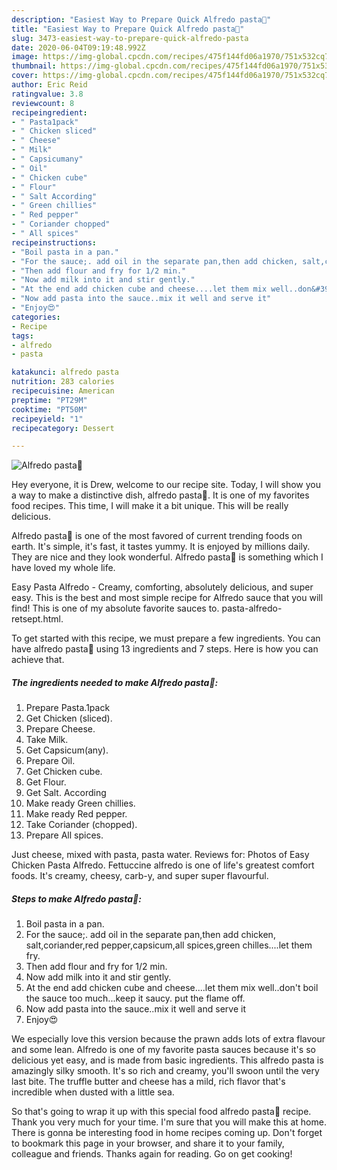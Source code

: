 ```yaml
---
description: "Easiest Way to Prepare Quick Alfredo pasta🍝"
title: "Easiest Way to Prepare Quick Alfredo pasta🍝"
slug: 3473-easiest-way-to-prepare-quick-alfredo-pasta
date: 2020-06-04T09:19:48.992Z
image: https://img-global.cpcdn.com/recipes/475f144fd06a1970/751x532cq70/alfredo-pasta🍝-recipe-main-photo.jpg
thumbnail: https://img-global.cpcdn.com/recipes/475f144fd06a1970/751x532cq70/alfredo-pasta🍝-recipe-main-photo.jpg
cover: https://img-global.cpcdn.com/recipes/475f144fd06a1970/751x532cq70/alfredo-pasta🍝-recipe-main-photo.jpg
author: Eric Reid
ratingvalue: 3.8
reviewcount: 8
recipeingredient:
- " Pasta1pack"
- " Chicken sliced"
- " Cheese"
- " Milk"
- " Capsicumany"
- " Oil"
- " Chicken cube"
- " Flour"
- " Salt According"
- " Green chillies"
- " Red pepper"
- " Coriander chopped"
- " All spices"
recipeinstructions:
- "Boil pasta in a pan."
- "For the sauce;. add oil in the separate pan,then add chicken, salt,coriander,red pepper,capsicum,all spices,green chilles....let them fry."
- "Then add flour and fry for 1/2 min."
- "Now add milk into it and stir gently."
- "At the end add chicken cube and cheese....let them mix well..don&#39;t boil the sauce too much...keep it saucy. put the flame off."
- "Now add pasta into the sauce..mix it well and serve it"
- "Enjoy😍"
categories:
- Recipe
tags:
- alfredo
- pasta

katakunci: alfredo pasta 
nutrition: 283 calories
recipecuisine: American
preptime: "PT29M"
cooktime: "PT50M"
recipeyield: "1"
recipecategory: Dessert

---
```



![Alfredo pasta🍝](https://img-global.cpcdn.com/recipes/475f144fd06a1970/751x532cq70/alfredo-pasta🍝-recipe-main-photo.jpg)

Hey everyone, it is Drew, welcome to our recipe site. Today, I will show you a way to make a distinctive dish, alfredo pasta🍝. It is one of my favorites food recipes. This time, I will make it a bit unique. This will be really delicious.

Alfredo pasta🍝 is one of the most favored of current trending foods on earth. It's simple, it's fast, it tastes yummy. It is enjoyed by millions daily. They are nice and they look wonderful. Alfredo pasta🍝 is something which I have loved my whole life.

Easy Pasta Alfredo - Creamy, comforting, absolutely delicious, and super easy. This is the best and most simple recipe for Alfredo sauce that you will find! This is one of my absolute favorite sauces to. pasta-alfredo-retsept.html.


To get started with this recipe, we must prepare a few ingredients. You can have alfredo pasta🍝 using 13 ingredients and 7 steps. Here is how you can achieve that.

<!--inarticleads1-->

##### The ingredients needed to make Alfredo pasta🍝:

1. Prepare  Pasta.1pack
1. Get  Chicken (sliced).
1. Prepare  Cheese.
1. Take  Milk.
1. Get  Capsicum(any).
1. Prepare  Oil.
1. Get  Chicken cube.
1. Get  Flour.
1. Get  Salt. According
1. Make ready  Green chillies.
1. Make ready  Red pepper.
1. Take  Coriander (chopped).
1. Prepare  All spices.


Just cheese, mixed with pasta, pasta water. Reviews for: Photos of Easy Chicken Pasta Alfredo. Fettuccine alfredo is one of life&#39;s greatest comfort foods. It&#39;s creamy, cheesy, carb-y, and super super flavourful. 

<!--inarticleads2-->

##### Steps to make Alfredo pasta🍝:

1. Boil pasta in a pan.
1. For the sauce;. add oil in the separate pan,then add chicken, salt,coriander,red pepper,capsicum,all spices,green chilles....let them fry.
1. Then add flour and fry for 1/2 min.
1. Now add milk into it and stir gently.
1. At the end add chicken cube and cheese....let them mix well..don&#39;t boil the sauce too much...keep it saucy. put the flame off.
1. Now add pasta into the sauce..mix it well and serve it
1. Enjoy😍


We especially love this version because the prawn adds lots of extra flavour and some lean. Alfredo is one of my favorite pasta sauces because it&#39;s so delicious yet easy, and is made from basic ingredients. This alfredo pasta is amazingly silky smooth. It&#39;s so rich and creamy, you&#39;ll swoon until the very last bite. The truffle butter and cheese has a mild, rich flavor that&#39;s incredible when dusted with a little sea. 

So that's going to wrap it up with this special food alfredo pasta🍝 recipe. Thank you very much for your time. I'm sure that you will make this at home. There is gonna be interesting food in home recipes coming up. Don't forget to bookmark this page in your browser, and share it to your family, colleague and friends. Thanks again for reading. Go on get cooking!
